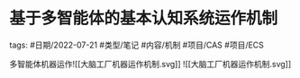 # 基于多智能体的基本认知系统运作机制

tags: #日期/2022-07-21 #类型/笔记 #内容/机制 #项目/CAS #项目/ECS 



多智能体机器运作![[大脑工厂机器运作机制.svg]]
![[大脑工厂机器运作机制.svg]]

